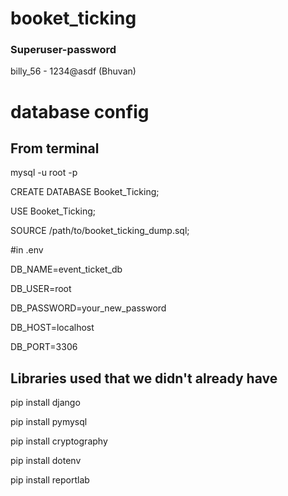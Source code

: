 # booket_ticking

### Superuser-password

billy_56 - 1234@asdf (Bhuvan)

# database config
## From terminal

mysql -u root -p

CREATE DATABASE Booket_Ticking;

USE Booket_Ticking;

SOURCE /path/to/booket_ticking_dump.sql;


#in .env

DB_NAME=event_ticket_db

DB_USER=root

DB_PASSWORD=your_new_password

DB_HOST=localhost

DB_PORT=3306

## Libraries used that we didn't already have

pip install django  

pip install pymysql  

pip install cryptography  

pip install dotenv  

pip install reportlab  

